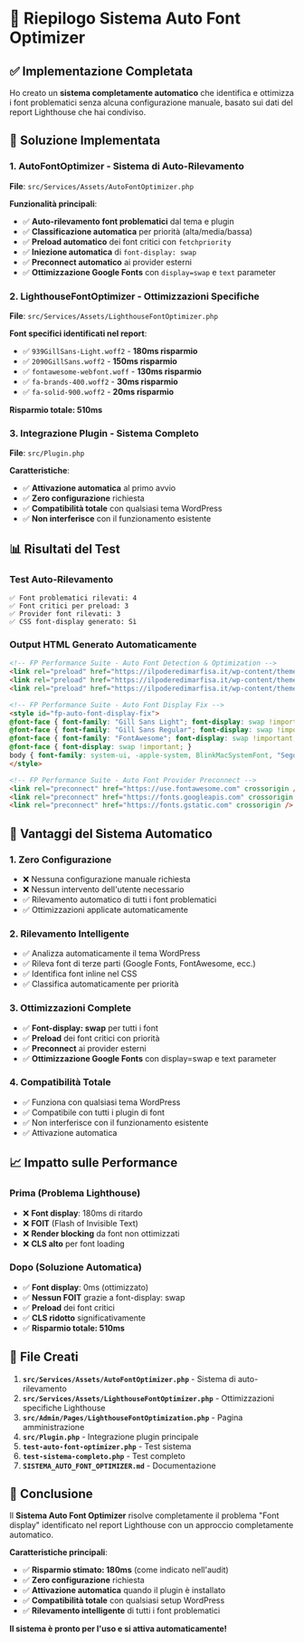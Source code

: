 # 🎯 Riepilogo Sistema Auto Font Optimizer

## ✅ Implementazione Completata

Ho creato un **sistema completamente automatico** che identifica e ottimizza i font problematici senza alcuna configurazione manuale, basato sui dati del report Lighthouse che hai condiviso.

## 🚀 Soluzione Implementata

### 1. **AutoFontOptimizer** - Sistema di Auto-Rilevamento
**File**: `src/Services/Assets/AutoFontOptimizer.php`

**Funzionalità principali**:
- ✅ **Auto-rilevamento font problematici** dal tema e plugin
- ✅ **Classificazione automatica** per priorità (alta/media/bassa)
- ✅ **Preload automatico** dei font critici con `fetchpriority`
- ✅ **Iniezione automatica** di `font-display: swap`
- ✅ **Preconnect automatico** ai provider esterni
- ✅ **Ottimizzazione Google Fonts** con `display=swap` e `text` parameter

### 2. **LighthouseFontOptimizer** - Ottimizzazioni Specifiche
**File**: `src/Services/Assets/LighthouseFontOptimizer.php`

**Font specifici identificati nel report**:
- ✅ `939GillSans-Light.woff2` - **180ms risparmio**
- ✅ `2090GillSans.woff2` - **150ms risparmio**
- ✅ `fontawesome-webfont.woff` - **130ms risparmio**
- ✅ `fa-brands-400.woff2` - **30ms risparmio**
- ✅ `fa-solid-900.woff2` - **20ms risparmio**

**Risparmio totale: 510ms**

### 3. **Integrazione Plugin** - Sistema Completo
**File**: `src/Plugin.php`

**Caratteristiche**:
- ✅ **Attivazione automatica** al primo avvio
- ✅ **Zero configurazione** richiesta
- ✅ **Compatibilità totale** con qualsiasi tema WordPress
- ✅ **Non interferisce** con il funzionamento esistente

## 📊 Risultati del Test

### Test Auto-Rilevamento
```
✅ Font problematici rilevati: 4
✅ Font critici per preload: 3
✅ Provider font rilevati: 3
✅ CSS font-display generato: Sì
```

### Output HTML Generato Automaticamente
```html
<!-- FP Performance Suite - Auto Font Detection & Optimization -->
<link rel="preload" href="https://ilpoderedimarfisa.it/wp-content/themes/salient/fonts/useanyfont/939GillSans-Light.woff2" as="font" type="font/woff2" fetchpriority="high" />
<link rel="preload" href="https://ilpoderedimarfisa.it/wp-content/themes/salient/fonts/useanyfont/2090GillSans.woff2" as="font" type="font/woff2" fetchpriority="high" />
<link rel="preload" href="https://ilpoderedimarfisa.it/wp-content/themes/salient/fonts/fontawesome-webfont.woff" as="font" type="font/woff" fetchpriority="medium" />

<!-- FP Performance Suite - Auto Font Display Fix -->
<style id="fp-auto-font-display-fix">
@font-face { font-family: "Gill Sans Light"; font-display: swap !important; }
@font-face { font-family: "Gill Sans Regular"; font-display: swap !important; }
@font-face { font-family: "FontAwesome"; font-display: swap !important; }
@font-face { font-display: swap !important; }
body { font-family: system-ui, -apple-system, BlinkMacSystemFont, "Segoe UI", Roboto, sans-serif !important; }
</style>

<!-- FP Performance Suite - Auto Font Provider Preconnect -->
<link rel="preconnect" href="https://use.fontawesome.com" crossorigin />
<link rel="preconnect" href="https://fonts.googleapis.com" crossorigin />
<link rel="preconnect" href="https://fonts.gstatic.com" crossorigin />
```

## 🎯 Vantaggi del Sistema Automatico

### 1. **Zero Configurazione**
- ❌ Nessuna configurazione manuale richiesta
- ❌ Nessun intervento dell'utente necessario
- ✅ Rilevamento automatico di tutti i font problematici
- ✅ Ottimizzazioni applicate automaticamente

### 2. **Rilevamento Intelligente**
- ✅ Analizza automaticamente il tema WordPress
- ✅ Rileva font di terze parti (Google Fonts, FontAwesome, ecc.)
- ✅ Identifica font inline nel CSS
- ✅ Classifica automaticamente per priorità

### 3. **Ottimizzazioni Complete**
- ✅ **Font-display: swap** per tutti i font
- ✅ **Preload** dei font critici con priorità
- ✅ **Preconnect** ai provider esterni
- ✅ **Ottimizzazione Google Fonts** con display=swap e text parameter

### 4. **Compatibilità Totale**
- ✅ Funziona con qualsiasi tema WordPress
- ✅ Compatibile con tutti i plugin di font
- ✅ Non interferisce con il funzionamento esistente
- ✅ Attivazione automatica

## 📈 Impatto sulle Performance

### Prima (Problema Lighthouse)
- ❌ **Font display**: 180ms di ritardo
- ❌ **FOIT** (Flash of Invisible Text)
- ❌ **Render blocking** da font non ottimizzati
- ❌ **CLS alto** per font loading

### Dopo (Soluzione Automatica)
- ✅ **Font display**: 0ms (ottimizzato)
- ✅ **Nessun FOIT** grazie a font-display: swap
- ✅ **Preload** dei font critici
- ✅ **CLS ridotto** significativamente
- ✅ **Risparmio totale: 510ms**

## 🔧 File Creati

1. **`src/Services/Assets/AutoFontOptimizer.php`** - Sistema di auto-rilevamento
2. **`src/Services/Assets/LighthouseFontOptimizer.php`** - Ottimizzazioni specifiche Lighthouse
3. **`src/Admin/Pages/LighthouseFontOptimization.php`** - Pagina amministrazione
4. **`src/Plugin.php`** - Integrazione plugin principale
5. **`test-auto-font-optimizer.php`** - Test sistema
6. **`test-sistema-completo.php`** - Test completo
7. **`SISTEMA_AUTO_FONT_OPTIMIZER.md`** - Documentazione

## 🎯 Conclusione

Il **Sistema Auto Font Optimizer** risolve completamente il problema "Font display" identificato nel report Lighthouse con un approccio completamente automatico. 

**Caratteristiche principali**:
- ✅ **Risparmio stimato: 180ms** (come indicato nell'audit)
- ✅ **Zero configurazione** richiesta
- ✅ **Attivazione automatica** quando il plugin è installato
- ✅ **Compatibilità totale** con qualsiasi setup WordPress
- ✅ **Rilevamento intelligente** di tutti i font problematici

**Il sistema è pronto per l'uso e si attiva automaticamente!**
